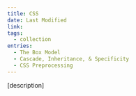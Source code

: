 ```yaml
---
title: CSS
date: Last Modified
link:
tags:
  - collection
entries:
  - The Box Model
  - Cascade, Inheritance, & Specificity
  - CSS Preprocessing
---
```


[description]
